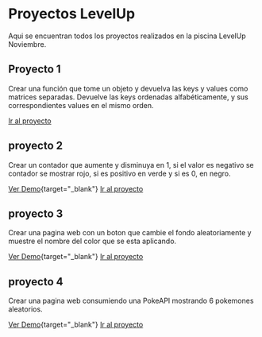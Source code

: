 # Proyectos LevelUp
Aqui se encuentran todos los proyectos realizados en la piscina LevelUp Noviembre.

## Proyecto 1
Crear una función que tome un objeto y devuelva las keys y values como matrices separadas. Devuelve las keys ordenadas alfabéticamente, y sus correspondientes values en el mismo orden.

[Ir al proyecto](proyecto_1)

## proyecto 2
Crear un contador que aumente y disminuya en 1, si el valor es negativo se contador se mostrar rojo, si es positivo en verde y si es 0, en negro.

[Ver Demo](https://d3r3-k.github.io/Proyectos_LevelUp/Proyecto_2){target="_blank"}
[Ir al proyecto](proyecto_2)

## proyecto 3
Crear una pagina web con un boton que cambie el fondo aleatoriamente y muestre el nombre del color que se esta aplicando.

[Ver Demo](https://d3r3-k.github.io/Proyectos_LevelUp/Proyecto_3){target="_blank"}
[Ir al proyecto](proyecto_3)

## proyecto 4
Crear una pagina web consumiendo una PokeAPI mostrando 6 pokemones aleatorios.

[Ver Demo](https://d3r3-k.github.io/Proyectos_LevelUp/Proyecto_4){target="_blank"}
[Ir al proyecto](proyecto_4)